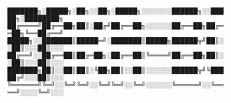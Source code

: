 ███████╗░█████╗░██╗░░██╗░█████╗░░░░░░░██████╗░░█████╗░████████╗
██╔════╝██╔══██╗██║░██╔╝██╔══██╗░░░░░░██╔══██╗██╔══██╗╚══██╔══╝
█████╗░░███████║█████═╝░███████║█████╗██████╦╝██║░░██║░░░██║░░░
██╔══╝░░██╔══██║██╔═██╗░██╔══██║╚════╝██╔══██╗██║░░██║░░░██║░░░
███████╗██║░░██║██║░╚██╗██║░░██║░░░░░░██████╦╝╚█████╔╝░░░██║░░░
╚══════╝╚═╝░░╚═╝╚═╝░░╚═╝╚═╝░░╚═╝░░░░░░╚═════╝░░╚════╝░░░░╚═╝░░░
